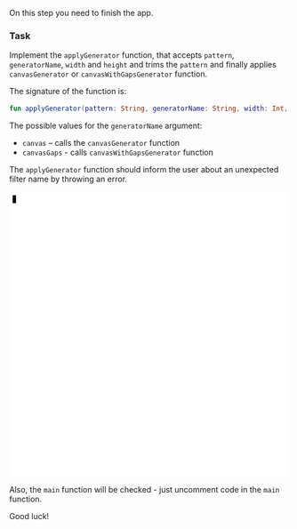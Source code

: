 On this step you need to finish the app.

### Task

Implement the `applyGenerator` function, that accepts `pattern`, `generatorName`, `width` and `height`
and trims the `pattern` and finally applies `canvasGenerator` or `canvasWithGapsGenerator` function.

<div class="hint" title="Push me to see the new signature of the applyGenerator function">

The signature of the function is:
```kotlin
fun applyGenerator(pattern: String, generatorName: String, width: Int, height: Int): String
```
</div>

The possible values for the `generatorName` argument:

- `canvas` – calls the `canvasGenerator` function
- `canvasGaps` - calls `canvasWithGapsGenerator` function

The `applyGenerator` function should inform the user about an unexpected filter name by throwing an error.

<div class="hint" title="Push me to see the patterns generator project example">

  ![The patterns generator example](../../utils/src/main/resources/images/part1/last.push/app.gif "The patterns generator example")

</div>


Also, the `main` function will be checked - just uncomment code in the `main` function.

Good luck!
